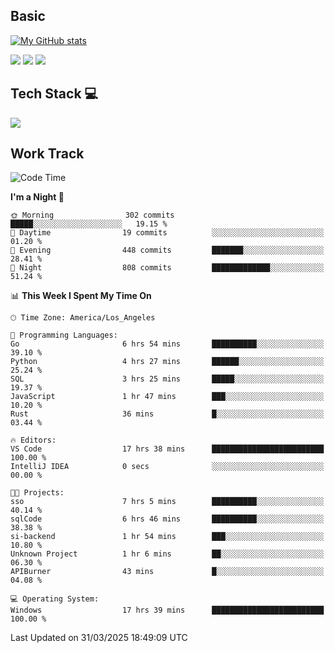 ## Basic
 
[![My GitHub stats](https://github-readme-stats.vercel.app/api?username=Zzhihon&show_icons=true&theme=purple)](https://github.com/Zzhihon)
 
 [![](https://img.shields.io/badge/website-4493f8?style=for-the-badge&logo=About.me&logoColor=purple)](https://tatakal.com/)
 [![](https://img.shields.io/badge/RSS-4493f8?style=for-the-badge&logo=rss&logoColor=purple)](https://tatakal.com/feed/)
 [![](https://img.shields.io/badge/Email-4493f8?style=for-the-badge&logo=gmail&logoColor=purple)](mailto:bt1q@tatakal.com)

## Tech Stack 💻

<a href="https://skillicons.dev">
  <img src="https://skillicons.dev/icons?i=py,html,css,javascript,bash,java,vue,go,nodejs,cpp" />
</a>

</br>

## Work Track

<!--START_SECTION:waka-->
![Code Time](http://img.shields.io/badge/Code%20Time-170%20hrs%2015%20mins-blue)

**I'm a Night 🦉** 

```text
🌞 Morning                302 commits         █████░░░░░░░░░░░░░░░░░░░░   19.15 % 
🌆 Daytime                19 commits          ░░░░░░░░░░░░░░░░░░░░░░░░░   01.20 % 
🌃 Evening                448 commits         ███████░░░░░░░░░░░░░░░░░░   28.41 % 
🌙 Night                  808 commits         █████████████░░░░░░░░░░░░   51.24 % 
```


📊 **This Week I Spent My Time On** 

```text
🕑︎ Time Zone: America/Los_Angeles

💬 Programming Languages: 
Go                       6 hrs 54 mins       ██████████░░░░░░░░░░░░░░░   39.10 % 
Python                   4 hrs 27 mins       ██████░░░░░░░░░░░░░░░░░░░   25.24 % 
SQL                      3 hrs 25 mins       █████░░░░░░░░░░░░░░░░░░░░   19.37 % 
JavaScript               1 hr 47 mins        ███░░░░░░░░░░░░░░░░░░░░░░   10.20 % 
Rust                     36 mins             █░░░░░░░░░░░░░░░░░░░░░░░░   03.44 % 

🔥 Editors: 
VS Code                  17 hrs 38 mins      █████████████████████████   100.00 % 
IntelliJ IDEA            0 secs              ░░░░░░░░░░░░░░░░░░░░░░░░░   00.00 % 

🐱‍💻 Projects: 
sso                      7 hrs 5 mins        ██████████░░░░░░░░░░░░░░░   40.14 % 
sqlCode                  6 hrs 46 mins       ██████████░░░░░░░░░░░░░░░   38.38 % 
si-backend               1 hr 54 mins        ███░░░░░░░░░░░░░░░░░░░░░░   10.80 % 
Unknown Project          1 hr 6 mins         ██░░░░░░░░░░░░░░░░░░░░░░░   06.30 % 
APIBurner                43 mins             █░░░░░░░░░░░░░░░░░░░░░░░░   04.08 % 

💻 Operating System: 
Windows                  17 hrs 39 mins      █████████████████████████   100.00 % 
```


 Last Updated on 31/03/2025 18:49:09 UTC
<!--END_SECTION:waka-->
